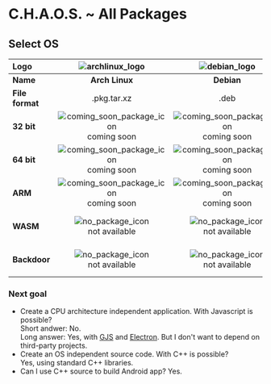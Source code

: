 [#]: # (GPL3 logos)
[GPL3_big_text]: https://www.gnu.org/graphics/gplv3-with-text-136x68.png
[GPL3_little_text]: https://www.gnu.org/graphics/gplv3-with-text-84x42.png
[GPL3_big]: https://www.gnu.org/graphics/gplv3-127x51.png
[GPL3_little]: https://www.gnu.org/graphics/gplv3-88x31.png

[#]: # (Application logos)
[application_logo]: https://raw.githubusercontent.com/TonyWhite/C.H.A.O.S./master/media/img/cypher-gtk.svg?sanitize=true
[application_logo_plain]: https://raw.githubusercontent.com/TonyWhite/C.H.A.O.S./master/media/img/cypher-gtk-plain.svg?sanitize=true
[application_logo_outline]: https://raw.githubusercontent.com/TonyWhite/C.H.A.O.S./master/media/img/cypher-gtk-outline.svg?sanitize=true

[#]: # (OS logos)
[linux_logo]: https://icongr.am/devicon/linux-original.svg?size=96
[archlinux_logo]: https://icongr.am/material/arch.svg?size=96&color=0090ff
[debian_logo]: https://icongr.am/devicon/debian-original.svg?size=96
[fedora_logo]: https://icongr.am/material/fedora.svg?size=96&color=00295D
[windows_logo]: https://icongr.am/devicon/windows8-original.svg?size=96
[macOS_logo]: https://icongr.am/devicon/apple-original.svg?size=96
[android_logo]: https://icongr.am/devicon/android-original.svg?size=96
[cloud_icon]: https://icongr.am/material/cloud-outline.svg?size=96

[#]: # (Status package)
[verified_package_icon]: https://icongr.am/octicons/verified.svg?size=24&color=00AA00
[beta_package_icon]: https://icongr.am/octicons/unverified.svg?size=24&color=FFAA00
[coming_soon_package_icon]: https://icongr.am/octicons/clock.svg?size=24&color=00AAFF
[no_package_icon]: https://icongr.am/octicons/circle-slash.svg?size=24&color=AA0000

# C.H.A.O.S. ~ All Packages

## Select OS

|**Logo**|![archlinux_logo]|![debian_logo]|![fedora_logo]|![windows_logo]|![macOS_logo]|![macOS_logo]|![android_logo]|![cloud_icon]|
|:---|:---:|:---:|:---:|:---:|:---:|:---:|:---:|:---:|
|**Name**|**Arch Linux**|**Debian**|**Fedora**|**Windows**|**macOS**|**iOS**|**Android**|**Web App**|
|**File format**|.pkg.tar.xz|.deb|.rpm|.exe|.dmg|.ipa|.apk|.html|
|**32 bit**|![coming_soon_package_icon]<br>coming soon|![coming_soon_package_icon]<br>coming soon|![coming_soon_package_icon]<br>coming soon|![no_package_icon]<br>not available|![no_package_icon]<br>not available|![no_package_icon]<br>not available|![coming_soon_package_icon]<br>coming soon|![no_package_icon]<br>not available|
|**64 bit**|![coming_soon_package_icon]<br>coming soon|![coming_soon_package_icon]<br>coming soon|![coming_soon_package_icon]<br>coming soon|![no_package_icon]<br>not available|![no_package_icon]<br>not available|![no_package_icon]<br>not available|![coming_soon_package_icon]<br>coming soon|![no_package_icon]<br>not available|
|**ARM**|![coming_soon_package_icon]<br>coming soon|![coming_soon_package_icon]<br>coming soon|![coming_soon_package_icon]<br>coming soon|![no_package_icon]<br>not available|![no_package_icon]<br>not available|![no_package_icon]<br>not available|![coming_soon_package_icon]<br>coming soon|![no_package_icon]<br>not available|
|**WASM**|![no_package_icon]<br>not available|![no_package_icon]<br>not available|![no_package_icon]<br>not available|![no_package_icon]<br>not available|![no_package_icon]<br>not available|![no_package_icon]<br>not available|![no_package_icon]<br>not available|![coming_soon_package_icon]<br>coming soon|
|**Backdoor**|![no_package_icon]<br>not available|![no_package_icon]<br>not available|![no_package_icon]<br>not available|![verified_package_icon]<br>OS level|![verified_package_icon]<br>OS level|![verified_package_icon]<br>OS level|![verified_package_icon]<br>OS level|![beta_package_icon]<br>Closed Browsers|

### Next goal

* Create a CPU architecture independent application. With Javascript is possible?<br>
Short andwer: No.<br>
Long answer: Yes, with [GJS](https://gitlab.gnome.org/GNOME/gjs) and [Electron](https://www.electronjs.org/). But I don't want to depend on third-party projects.
* Create an OS independent source code. With C++ is possible?<br>
Yes, using standard C++ libraries.
* Can I use C++ source to build Android app? Yes.